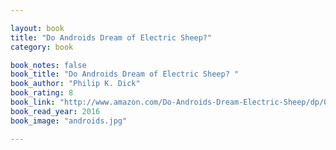 ```yaml
---

layout: book
title: "Do Androids Dream of Electric Sheep?"
category: book

book_notes: false
book_title: "Do Androids Dream of Electric Sheep? "
book_author: "Philip K. Dick"
book_rating: 8
book_link: "http://www.amazon.com/Do-Androids-Dream-Electric-Sheep/dp/0345404475/"
book_read_year: 2016
book_image: "androids.jpg"

---
```

